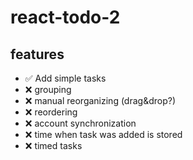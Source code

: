 # react-todo-2

## features

- ✅ Add simple tasks
- ❌ grouping
- ❌ manual reorganizing (drag&drop?)
- ❌ reordering
- ❌ account synchronization
- ❌ time when task was added is stored
- ❌ timed tasks
